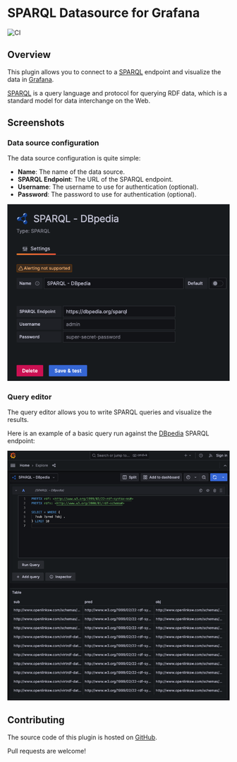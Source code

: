 # SPARQL Datasource for Grafana

![CI](https://github.com/ludovicm67/grafana-sparql/workflows/CI/badge.svg)

## Overview

This plugin allows you to connect to a [SPARQL](https://www.w3.org/TR/sparql11-protocol/) endpoint and visualize the data in [Grafana](https://grafana.com/).

[SPARQL](https://www.w3.org/TR/sparql11-protocol/) is a query language and protocol for querying RDF data, which is a standard model for data interchange on the Web.

## Screenshots

### Data source configuration

The data source configuration is quite simple:

- **Name**: The name of the data source.
- **SPARQL Endpoint**: The URL of the SPARQL endpoint.
- **Username**: The username to use for authentication (optional).
- **Password**: The password to use for authentication (optional).

![Data source configuration](https://raw.githubusercontent.com/ludovicm67/grafana-sparql/main/src/img/screenshots/datasource-configuration.png)

### Query editor

The query editor allows you to write SPARQL queries and visualize the results.

Here is an example of a basic query run against the [DBpedia](https://dbpedia.org/sparql) SPARQL endpoint:

![Query editor](https://raw.githubusercontent.com/ludovicm67/grafana-sparql/main/src/img/screenshots/query-editor.png)

## Contributing

The source code of this plugin is hosted on [GitHub](https://github.com/ludovicm67/grafana-sparql).

Pull requests are welcome!
